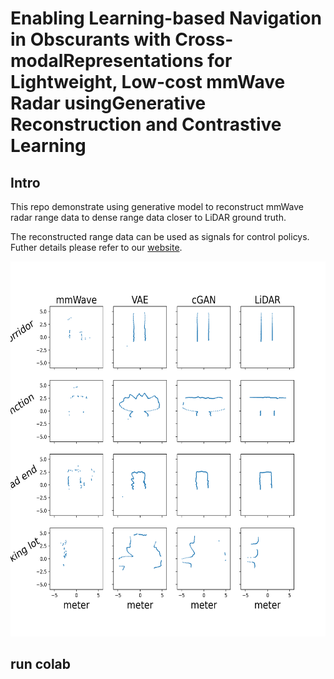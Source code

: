 # Enabling  Learning-based  Navigation  in  Obscurants  with  Cross-modalRepresentations  for  Lightweight,  Low-cost  mmWave  Radar  usingGenerative  Reconstruction  and  Contrastive  Learning

## Intro
This repo demonstrate using generative model to reconstruct mmWave radar range data to dense range data closer to LiDAR ground truth.

The reconstructed range data can be used as signals for control policys.
Futher details please refer to our [website](https://ARG-NCTU.github.io/projects/deeprl-mmWave.html).

<img src="demo.png"
     height="600" />


## run colab


